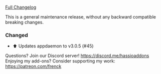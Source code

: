 [Full Changelog][changelog]

This is a general maintenance release, without any backward compatible breaking changes.

### Changed

- :arrow_up: Updates appdaemon to v3.0.5 (#45)

[changelog]: https://github.com/hassio-addons/addon-appdaemon3/compare/v3.0.1...v3.0.2

Questions? Join our Discord server! https://discord.me/hassioaddons
Enjoying my add-ons? Consider supporting my work: https://patreon.com/frenck